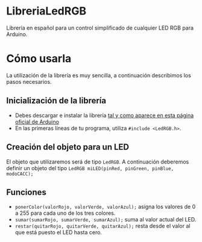 # LibreriaLedRGB
Librería en español para un control simplificado de cualquier LED RGB para Arduino.


# Cómo usarla
La utilización de la librería es muy sencilla, a continuación describimos los pasos necesarios.

## Inicialización de la librería

- Debes descargar e instalar la librería [tal y como aparece en esta página oficial de Arduino](https://www.arduino.cc/en/Guide/Libraries)
- En las primeras líneas de tu programa, utiliza `#include <LedRGB.h>`.

## Creación del objeto para un LED

El objeto que utilizaremos será de tipo `LedRGB`. A continuación deberemos definir un objeto del tipo `LedRGB miLED(pinRed, pinGreen, pinBlue, modoCACC);`

## Funciones

- `ponerColor(valorRojo, valorVerde, valorAzul);` asigna los valores de 0 a 255 para cada uno de los tres colores.
- `sumar(sumarRojo, sumarVerde, sumarAzul);` suma al valor actual del LED.
- `restar(quitarRojo, quitarVerde, quitarAzul);` resta desde el valor al que está puesto el LED hasta cero.
